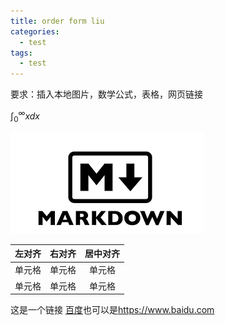 ```yaml
---
title: order form liu
categories:
  - test
tags: 
  - test
---
```

要求：插入本地图片，数学公式，表格，网页链接

$\displaystyle \int^{\infty}_{0}{xdx}$

![](images/temp.png)

| 左对齐 | 右对齐 | 居中对齐 |
| :-----| ----: | :----: |
| 单元格 | 单元格 | 单元格 |
| 单元格 | 单元格 | 单元格 |

这是一个链接 [百度](https://www.baidu.com)也可以是<https://www.baidu.com>

